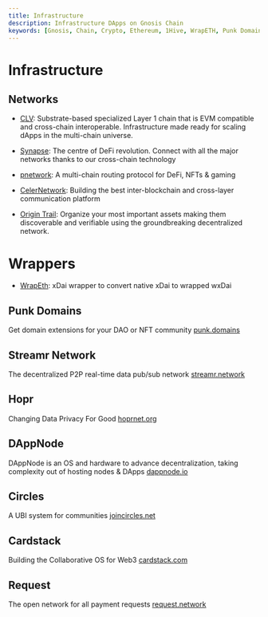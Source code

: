 ```yaml
---
title: Infrastructure 
description: Infrastructure DApps on Gnosis Chain
keywords: [Gnosis, Chain, Crypto, Ethereum, 1Hive, WrapETH, Punk Domains, Origin Trail, Streamr Network, Orchid, Colony, Hopr, DAppNode, Circles, Cardstack, Request]
---
```


# Infrastructure

## Networks

* [CLV](https://clv.org/): Substrate-based specialized Layer 1 chain that is EVM compatible and cross-chain interoperable. Infrastructure made ready for scaling dApps in the multi-chain universe.

* [Synapse](https://synapse.network): The centre of DeFi revolution. Connect with all the major networks thanks to our cross-chain technology

* [pnetwork](https://p.network/): A multi-chain routing protocol for DeFi, NFTs & gaming 

* [CelerNetwork](https://celer.network): Building the best inter-blockchain and cross-layer communication platform

* [Origin Trail](https://origintrail.io/): Organize your most important assets making them discoverable and verifiable using the groundbreaking decentralized network.


# Wrappers

* [WrapEth](https://wrapeth.com/): xDai wrapper to convert native xDai to wrapped wxDai

## Punk Domains
Get domain extensions for your DAO or NFT community
[punk.domains](https://punk.domains)



## Streamr Network
The decentralized P2P real-time data pub/sub network
[streamr.network](https://streamr.network)



## Hopr
Changing Data Privacy For Good
[hoprnet.org](https://hoprnet.org)

## DAppNode
DAppNode is an OS and hardware to advance decentralization, taking complexity out of hosting nodes & DApps
[dappnode.io](https://dappnode.io)

## Circles
A UBI system for communities
[joincircles.net](https://joincircles.net)

## Cardstack
Building the Collaborative OS for Web3
[cardstack.com](https://cardstack.com)

## Request
The open network for all payment requests 
[request.network](https://request.network)